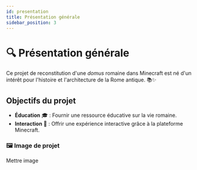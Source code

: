 ```yaml
---
id: presentation
title: Présentation générale
sidebar_position: 3
---
```


# 🔍 Présentation générale

Ce projet de reconstitution d'une *domus* romaine dans Minecraft est né d'un intérêt pour l'histoire et l'architecture de la Rome antique. 📚✨

## Objectifs du projet
- **Éducation** 🎓 : Fournir une ressource éducative sur la vie romaine.
- **Interaction** 🤝 : Offrir une expérience interactive grâce à la plateforme Minecraft.
  

### 🖼️ Image de projet
Mettre image